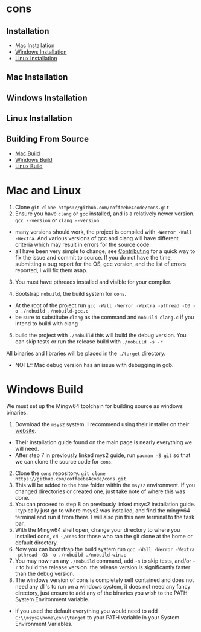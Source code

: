 # cons

## Installation

- [Mac Installation](#mac_installation)
- [Windows Installation](#windows_installation)
- [Linux Installation](#linux_installation)

## Mac Installation

## Windows Installation

## Linux Installation

## Building From Source

- [Mac Build](#mac_and_linux)
- [Windows Build](#windows_build)
- [Linux Build](#mac_and_linux)

# Mac and Linux

1. Clone `git clone https://github.com/coffeebe4code/cons.git`
2. Ensure you have `clang` or `gcc` installed, and is a relatively newer version. `gcc --version` or `clang --version`
  - many versions should work, the project is compiled with `-Werror -Wall -Wextra`. And various versions of gcc and clang will have different criteria which may result in errors for the source code.
  - all have been very simple to change, see [Contributing](#contributing) for a quick way to fix the issue and commit to source. If you do not have the time, submitting a bug report for the OS, gcc version, and the list of errors reported, I will fix them asap.

3. You must have pthreads installed and visible for your compiler.

4. Bootstrap `nobuild`, the build system for `cons`.
  - At the root of the project run `gcc -Wall -Werror -Wextra -pthread -O3 -o ./nobuild ./nobuild-gcc.c`
  - be sure to substitube `clang` as the command and `nobuild-clang.c` if you intend to build with clang

5. build the project with `./nobuild` this will build the debug version. You can skip tests or run the release build with `./nobuild -s -r`

All binaries and libraries will be placed in the `./target` directory.

- NOTE:: Mac debug version has an issue with debugging in gdb.

# Windows Build

We must set up the Mingw64 toolchain for building source as windows binaries.

1. Download the `msys2` system. I recommend using their installer on their [website](https://www.msys2.org).
  - Their installation guide found on the main page is nearly everything we will need.
  - After step 7 in previously linked mys2 guide, run `pacman -S git` so that we can clone the source code for `cons`.
2. Clone the `cons` repository. `git clone https://github.com/coffeebe4code/cons.git`
3. This will be added to the `home` folder within the `msys2` environment. If you changed directories or created one, just take note of where this was done.
4. You can proceed to step 8 on previously linked msys2 installation guide. I typically just go to where msys2 was installed, and find the mingw64 terminal and run it from there. I will also pin this new terminal to the task bar.
5. With the Mingw64 shell open, change your directory to where you installed cons, `cd ~/cons` for those who ran the git clone at the home or default directory.
6. Now you can bootstrap the build system run `gcc -Wall -Werror -Wextra -pthread -O3 -o ./nobuild ./nobuild-win.c`
7. You may now run any `./nobuild` command, add `-s` to skip tests, and/or `-r` to build the release version. the release version is significantly faster than the debug version.
8. The windows version of cons is completely self contained and does not need any dll's to run on a windows system, it does not need any fancy directory, just ensure to add any of the binaries you wish to the PATH System Environment variable.
  - if you used the default everything you would need to add `C:\\msys2\home\cons\target` to your PATH variable in your System Environment Variables.
